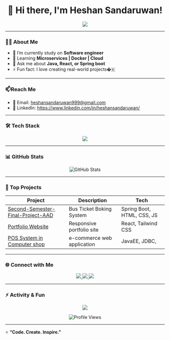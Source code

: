 <h1 align="center">👋 Hi there, I'm Heshan Sandaruwan!</h1>

<p align="center">
  <img src="https://readme-typing-svg.herokuapp.com?font=Fira+Code&weight=600&size=22&pause=1000&color=00BFFF&center=true&vCenter=true&width=500&lines=Software+Engineer+%7C+Full+Stack+Developer;Java+%7C+Spring+Boot+%7C+React+%7C+Node.js;Always+learning+new+things!"/>
</p>

---

### 🧑‍💻 About Me
- 🔭 I’m currently study on **Software engineer**
- 🌱 Learning **Microservices | Docker | Cloud**
- 💬 Ask me about **Java, React, or Spring boot**
- ⚡ Fun fact: I love creating real-world projects�🇰

---
### 📫Reach Me 
- 📧 Email: heshansandaruwan999@gmail.com
- 💼 LinkedIn: https://www.linkedin.com/in/heshansandaruwan/
---

### 🛠️ Tech Stack

<p align="center">
  <img src="https://skillicons.dev/icons?i=java,spring,react,nodejs,html,css,js,python,mysql,mongodb,git,linux,vscode,intellij" />
</p>

---

### 📊 GitHub Stats

<p align="center">
  <img src="https://github-readme-stats.vercel.app/api?username=heshsandaru&show_icons=true&theme=tokyonight" alt="GitHub Stats" />
  
</p>

---

### 🚀 Top Projects

| Project | Description | Tech |
|----------|--------------|------|
| [Second-Semester-Final-Project-AAD](https://github.com/heshsandaru/Second-Semester-Final-Project-AAD) |Bus Ticket Boking System| Spring Boot,  HTML, CSS, JS |
| [Portfolio Website](https://github.com/heshsandaru/my-react-portfolio) | Responsive portfolio site | React, Tailwind CSS |
| [POS System in Computer shop](https://github.com/heshsandaru/webApplicationAAD) | e-commerce web application | JavaEE, JDBC, |

---

### 🌐 Connect with Me

<p align="center">
  <a href="https://linkedin.com/in/heshansandaruwan">
    <img src="https://img.shields.io/badge/LinkedIn-0077B5?style=for-the-badge&logo=linkedin&logoColor=white" />
  </a>
  <a href="mailto:heshansandaruwan999@gmail.com">
    <img src="https://img.shields.io/badge/Gmail-D14836?style=for-the-badge&logo=gmail&logoColor=white" />
  </a>
  <a href="https://www.instagram.com/hesh_sandaru_/">
  <img src="https://img.shields.io/badge/Instagram-E4405F?style=for-the-badge&logo=instagram&logoColor=white" />
</a>

</p>

---

### ⚡ Activity & Fun

<p align="center">
  <img src="https://github-readme-activity-graph.vercel.app/graph?username=heshsandaru&bg_color=1a1b27&color=00BFFF&line=00BFFF&point=FFFFFF&area=true" />
</p>

<p align="center">
  <img src="https://komarev.com/ghpvc/?username=HeshanSandaruwan&style=flat-square&color=blue" alt="Profile Views" />
</p>

---

⭐ **“Code. Create. Inspire.”**
